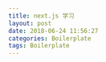 ```yaml
---
title: next.js 学习
layout: post
date: 2018-06-24 11:56:27
categories: Boilerplate
tags: Boilerplate
---
```

